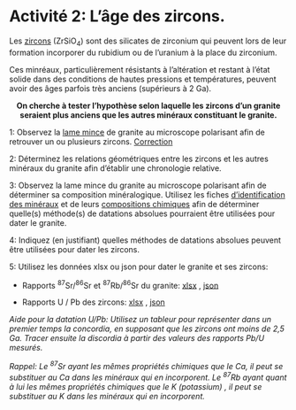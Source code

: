 # Activité 2: L’âge des zircons.

Les [zircons](https://sciences-nature.fr/aureoles-desintegration-radioactive-zircon/) (ZrSiO<sub>4</sub>) sont des silicates de zirconium qui peuvent lors de leur formation incorporer du rubidium ou de l’uranium à la place du zirconium. 

Ces minréaux, particulièrement résistants à l’altération et restant à l’état solide dans des conditions de hautes pressions et températures, peuvent avoir des âges parfois très anciens (supérieurs à 2 Ga). 

<p align=center><strong>On cherche à tester l’hypothèse selon laquelle les zircons d’un granite seraient plus anciens que les autres minéraux constituant le granite.</strong></p>

1: Observez la [lame mince](https://ipfs.io/ipfs/QmUFApsVxcubtxb5vzQehL8R2uhkpdYqN4VSTSh5aWas6Z) de granite au microscope polarisant afin de retrouver un ou plusieurs zircons. [Correction](https://ipfs.io/ipfs/QmRXmd6bUY2JZnsM63BE9YQJcmX2VdKxXe8t8kAVmC3GSP)

2: Déterminez les relations géométriques entre les zircons et les autres minéraux du granite afin d’établir une chronologie relative.

3: Observez la lame mince du granite au microscope polarisant afin de déterminer sa composition minéralogique. Utilisez les fiches [d’identification des minéraux](https://ipfs.io/ipfs/QmS5xtE43ugYXWbbNA6DbE7qQnNg2NGtvv8Hw8NH5ydBhQ) et de leurs [compositions chimiques](https://ipfs.io/ipfs/QmeaG4fPq9eKXbmP9SvjExBWPsQNabP3hQjNrHgJPyaPLD) afin de déterminer quelle(s) méthode(s) de datations absolues pourraient être utilisées pour dater le granite.

4: Indiquez (en justifiant) quelles méthodes de datations absolues peuvent être utilisées pour dater les zircons.

5: Utilisez les données xlsx ou json pour dater le granite et ses zircons:

- Rapports <sup>87</sup>Sr/<sup>86</sup>Sr et <sup>87</sup>Rb/<sup>86</sup>Sr du granite: [xlsx](https://ipfs.io/ipfs/QmT7uUFCK6Z5k95XrN68r9nJVaq6tF4uoMykLZKMT7aUNA) , [json](https://ipfs.io/ipfs/QmQ4YF44Fk74kxentkJ1cScq8cp1cgZY5PS9aKEF9rJrxo)


- Rapports U / Pb des zircons: [xlsx](https://ipfs.io/ipfs/QmYCBUHBYVXgJUpbngLhEgLreN3GkMn2c5gBmuRBzLxS4s) , [json](https://ipfs.io/ipfs/QmYxVgmZ5EmWFZ1bwDh1DEipsykTD8ms6irzKgr2pbN4YT)


*Aide pour la datation U/Pb: Utilisez un tableur pour représenter dans un premier temps la concordia, en supposant que les zircons ont moins de 2,5 Ga. Tracer ensuite la discordia à partir des valeurs des rapports Pb/U mesurés.*

*Rappel: Le <sup>87</sup>Sr ayant les mêmes propriétés chimiques que le Ca, il peut se substituer au Ca dans les minéraux qui en incorporent. Le <sup>87</sup>Rb ayant quant à lui les mêmes propriétés chimiques que le K (potassium) , il peut se substituer au K dans les minéraux qui en incorporent.*
